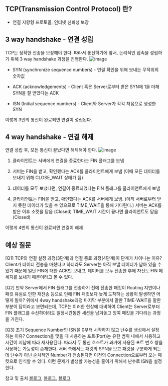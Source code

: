 ## TCP(Transmission Control Protocol) 란?
- 연결 지향형 프로토콜, 인터넷 신뢰성 보장

## 3 way handshake - 연결 성립

TCP는 정확한 전송을 보장해야 한다. 따라서 통신하기에 앞서, 논리적인 접속을 성립하기 위해 3 way handshake 과정을 진행한다.
![image](https://www.techopedia.com/wp-content/uploads/2023/03/ad900dc1-ad94-4c7b-a3f8-154ad27c35f1.png)

- SYN (synchronize sequence numbers) - 연결 확인을 위해 보내는 무작위의 숫자값 
 
- ACK (acknowledgements) - Client 혹은 Server로부터 받은 SYN에 1을 더해 SYN을 잘 받았다는 ACK 
 
- ISN (Initial sequence numbers) - Client와 Server가 각각 처음으로 생성한 SYN

이렇게 3번의 통신이 완료되면 연결이 성립된다. 


## 4 way handshake - 연결 해제

연결 성립 후, 모든 통신이 끝났다면 해제해야 한다.
![image](https://img1.daumcdn.net/thumb/R1280x0/?scode=mtistory2&fname=https%3A%2F%2Fblog.kakaocdn.net%2Fdn%2FtQR1l%2FbtqyJRYdm3E%2F143elB5WCHDlofiAsax2J1%2Fimg.png)

1. 클라이언트는 서버에게 연결을 종료한다는 FIN 플래그를 보냄

2. 서버는 FIN을 받고, 확인했다는 ACK를 클라이언트에게 보냄 (이때 모든 데이터를 보내기 위해 CLOSE_WAIT 상태가 됨)

3. 데이터를 모두 보냈다면, 연결이 종료되었다는 FIN 플래그를 클라이언트에게 보냄

4. 클라이언트는 FIN을 받고, 확인했다는 ACK를 서버에게 보냄. (아직 서버로부터 받지 못한 데이터가 있을 수 있으므로 TIME_WAIT을 통해 기다린다.)
서버는 ACK를 받은 이후 소켓을 닫음 (Closed)
TIME_WAIT 시간이 끝나면 클라이언트도 닫음 (Closed)


이렇게 4번의 통신이 완료되면 연결이 해제

## 예상 질문 

[Q1] TCP의 연결 설정 과정(3단계)과 연결 종료 과정(4단계)이 단계가 차이나는 이유?
Client가 데이터 전송을 마쳤다고 하더라도 Server는 아직 보낼 데이터가 남아 있을 수 있기 때문에 일단 FIN에 대한 ACK만 보내고, 데이터를 모두 전송한 후에 자신도 FIN 메세지를 보내기 때문이라고 볼 수 있다.

[Q2] 만약 Server에서 FIN 플래그를 전송하기 전에 전송한 패킷이 Routing 지연이나 패킷 유실로 인한 재전송 등으로 인해 FIN 패킷보다 늦게 도착하는 상황이 발생하면 어떻게 될까?
위에서 4way handshake과정 마지막 부분에서 말한 TIME-WAIT을 말한 부분이 답이라고 보면되는데, TCP는 이러한 현상에 대비하여 Client는 Server로부터 FIN 플래그를 수신하더라도 일정시간동안 세션을 남겨놓고 잉여 패킷을 기다리는 과정을 거친다. 

[Q3] 초기 Sequence Number인 ISN을 0부터 시작하지 않고 난수를 생성해서 설정하는 이유?
Connection을 맺을 때 사용하는 포트(Port)는 유한 범위 내에서 사용하고 시간이 지남에 따라 재사용된다. 따라서 두 통신 호스트가 과거에 사용된 포트 번호 쌍을 사용하는 가능성이 존재한다. 서버 측에서는 패킷의 SYN을 보고 패킷을 구분하게 되는데 난수가 아닌 순처적인 Number가 전송된다면 이전의 Connection으로부터 오는 패킷으로 인식할 수 있다. 이런 문제가 발생할 가능성을 줄이기 위해서 난수로 ISN을 설정한다.

참고 및 출처 [블로그](https://github.com/gyoogle/tech-interview-for-developer/blob/master/Computer%20Science/Network/TCP%203%20way%20handshake%20%26%204%20way%20handshake.md), [블로그](https://seongonion.tistory.com/74), [블로그](https://jeongkyun-it.tistory.com/180)
